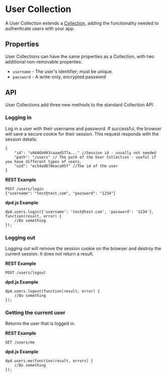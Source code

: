 # User Collection

A User Collection extends a [Collection](/docs/resources/collection.html), adding the functionality needed to authenticate users with your app.

## Properties

User Collections can have the same properties as a Collection, with two additional non-removable properties:

- `username` - The user's identifier; must be unique.
- `password` - A write-only, encrypted password

## API

User Collections add three new methods to the standard Collection API:

### Logging in

Log in a user with their username and password. If successful, the browser will save a secure cookie for their session. This request responds with the session details:

	{
		"id": "s0446b993caaad577a..." //Session id - usually not needed
		"path": "/users" // The path of the User Collection - useful if you have different types of users.
		"uid": "ec54ad870eaca95f" //The id of the user
	}

**REST Example**

	POST /users/login 
	{"username": "test@test.com", "password": "1234"}

**dpd.js Example**

	dpd.users.login({'username': 'test@test.com', 'password': '1234'}, function(result, error) {
		//Do something
	});

### Logging out

Logging out will remove the session cookie on the browser and destroy the current session. It does not return a result.

**REST Example**

	POST /users/logout 

**dpd.js Example**

	dpd.users.logout(function(result, error) {
		//Do something
	});

### Getting the current user

Returns the user that is logged in.

**REST Example**

	GET /users/me

**dpd.js Example**

	dpd.users.me(function(result, errors) {
		//Do something
	});